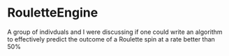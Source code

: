 # RouletteEngine
A group of indivduals and I were discussing if one could write an algorithm to effectively predict the outcome of a Roulette spin at a rate better than 50%
